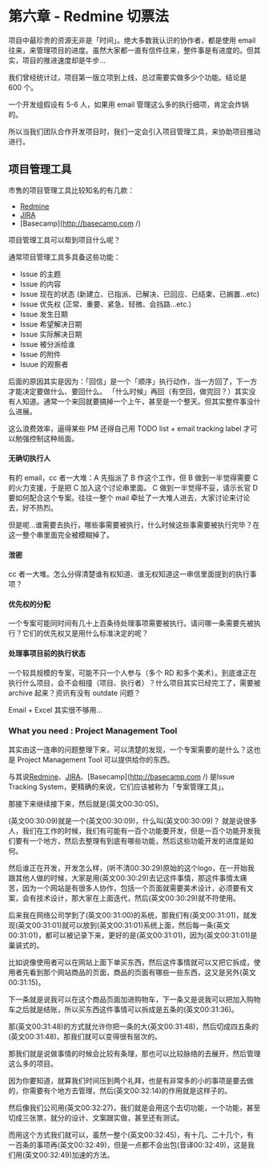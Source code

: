 # 第六章 - Redmine 切票法

项目中最珍贵的资源无非是「时间」。绝大多数我认识的协作者，都是使用 email 往来，来管理项目的进度。虽然大家都一直有信件往来，整件事是有进度的。但其实，项目的推进速度却是牛步...

我们曾经统计过，项目第一版立项到上线，总过需要实做多少个功能。结论是 600 个。

一个开发组假设有 5-6 人，如果用 email 管理这么多的执行细项，肯定会炸锅的。

所以当我们团队合作开发项目时，我们一定会引入项目管理工具，来协助项目推动进行。

## 项目管理工具

市售的项目管理工具比较知名的有几款：

* [Redmine](http://www.redmine.org/)
* [JIRA](http://www.atlassian.com/software/jira/overview)
* [Basecamp](http://basecamp.com /)

项目管理工具可以帮到项目什么呢？

通常项目管理工具多具备这些功能：

* Issue 的主题
* Issue 的内容
* Issue 现在的状态 (新建立、已指派、已解决、已回应、已结束、已搁置...etc)
* Issue 优先权 (正常、重要、紧急、轻微、会挡路...etc.)
* Issue 发生日期
* Issue 希望解决日期
* Issue 实际解决日期
* Issue 被分派给谁
* Issue 的附件
* Isuue 的观察者


后面的原因其实是因为：「回信」是一个「顺序」执行动作，当一方回了，下一方才能决定要做什么、要回什么。 「什么时候」再回（有空回，做完回？）其实没有人知道。通常一个来回就要搞掉一个上午，甚至是一个整天。但其实整件事没什么进展。

这么浪费效率，逼得某些 PM 还得自己用 TODO list + email tracking label 才可以勉强控制这种局面。

#### 无确切执行人

有的 email，cc 者一大堆：A 先指派了 B 作这个工作，但 B 做到一半觉得需要 C 的火力支援，于是把 C 加入这个讨论串里面。 C 做到一半觉得不妥，请示长官 D 要如何配合这个专案。往往一整个 mail 牵扯了一大堆人进去，大家讨论来讨论去，好不热烈。

但是呢...谁需要去执行，哪些事需要被执行，什么时候这些事需要被执行完毕？在这一整个串里面完全被模糊掉了。

#### 泄密

cc 者一大堆。怎么分得清楚谁有权知道、谁无权知道这一串信里面提到的执行事项？

#### 优先权的分配

一个专案可能同时间有几十上百条待处理事项需要被执行。请问哪一条需要先被执行？它们的优先权又是用什么标准决定的呢？

#### 处理事项目前的执行状态

一个较具规模的专案，可能不只一个人参与（多个 RD 和多个美术）。到底谁正在执行什么项目，会不会相撞（项目、执行者）？什么项目其实已经完工了，需要被 archive 起来？资讯有没有 outdate 问题？

Email + Excel 其实很不够用...

### What you need : Project Management Tool

其实由这一连串的问题整理下来，可以清楚的发现，一个专案需要的是什么？这也是 Project Management Tool 可以提供给你的东西。

与其说[Redmine](http://www.redmine.org/)、[JIRA](http://www.atlassian.com/software/jira/overview)、[Basecamp](http://basecamp.com /) 是Issue Tracking System，更精确的来说，它们应该被称为「专案管理工具」。

那接下来继续接下来，然后就是(英文00:30:05)。

(英文00:30:09)就是一个(英文00:30:09)，什么叫(英文00:30:09)？ 就是说很多人，我们在工作的时候，我们有可能有一百个功能要开发，但是一百个功能开发我们要有一个地方，然后去整理有到底有哪些功能，然后这些功能开发的进度是如何。

然后谁正在开发，开发怎么样，(听不清00:30:29)原始的这个logo，在一开始我跟其他人做的时候，大家是用(英文00:30:29)去记这件事情，那这件事情太痛苦，因为一个网站是有很多人协作，包括一个页面就需要美术设计，必须要有文案，会有技术设计，那大家在上面迭代，然后(英文00:30:29)就不符使用。

后来我在网络公司学到了(英文00:31:00)的系统，那我们有(英文00:31:01)，就发现(英文00:31:01)就可以放到(英文00:31:01)系统上面，然后每一条(英文00:31:01)，都可以被记录下来，更好的是(英文00:31:01)，因为(英文00:31:01)是巢装式的。

比如说像使用者可以在网站上面下单买东西，然后这件事情就可以又把它拆成，使用者先看到那个网站商品的页面，商品的页面有哪些一些东西，这又是另外(英文00:31:15)。

下一条就是说我可以在这个商品页面加进购物车，下一条又是说我可以把加入购物车之后就是结账，所以买东西这件事情可以拆成是五条的(英文00:31:36)。

那(英文00:31:48)的方式就允许你把一条的大(英文00:31:48)，然后切成四五条的(英文00:31:48)，那我们就可以变得很有层次的。

那我们就是说做事情的时候会比较有条理，那也可以比较脉络的去展开，然后管理这么多的项目。

因为你要知道，就算我们时间压到两个礼拜，也是有非常多的小的事项是要去做的，你需要有个地方去管理，然后(英文00:32:14)的作用就是这样子的。

然后像我们公司用(英文00:32:27)，我们就是会用这个去切功能，一个功能，甚至切成三张票，就分的设计、文案跟实做，甚至还有测试。

而用这个方式我们就可以，虽然一整个(英文00:32:45)，有十几、二十几个，有一百条的事项再(英文00:32:49)，但是一点都不会出包(音译00:32:49)，这是我们用(英文00:32:49)加速的方法。
